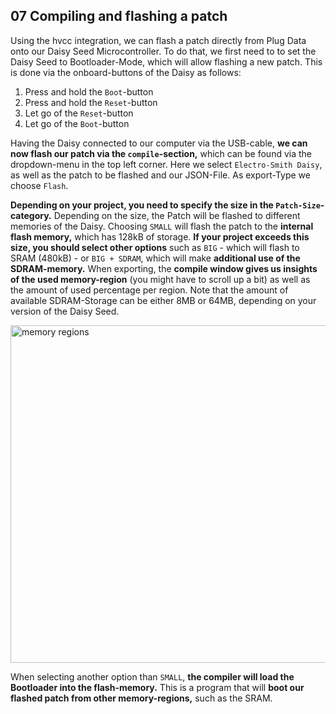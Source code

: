 ## 07 Compiling and flashing a patch

Using the hvcc integration, we can flash a patch directly from Plug Data onto our Daisy Seed Microcontroller. To do that, we first need to to set the Daisy Seed to Bootloader-Mode, which will allow flashing a new patch. This is done via the onboard-buttons of the Daisy as follows:

1. Press and hold the `Boot`-button
2. Press and hold the `Reset`-button
3. Let go of the `Reset`-button
4. Let go of the `Boot`-button

Having the Daisy connected to our computer via the USB-cable, **we can now flash our patch via the `compile`-section,** which can be found via the dropdown-menu in the top left corner. Here we select `Electro-Smith Daisy`, as well as the patch to be flashed and our JSON-File. As export-Type we choose `Flash`. 

**Depending on your project, you need to specify the size in the `Patch-Size`-category.** Depending on the size, the Patch will be flashed to different memories of the Daisy. Choosing `SMALL` will flash the patch to the **internal flash memory,** which has 128kB of storage. **If your project exceeds this size, you should select other options** such as `BIG` - which will flash to SRAM (480kB) - or `BIG + SDRAM`, which will make **additional use of the SDRAM-memory.** When exporting, the **compile window gives us insights of the used memory-region** (you might have to scroll up a bit) as well as the amount of used percentage per region. Note that the amount of available SDRAM-Storage can be either 8MB or 64MB, depending on your version of the Daisy Seed.

<img width="540" alt="memory regions" src="https://github.com/user-attachments/assets/b5e2697c-44d0-47a0-bb09-2064ac5cab96" />

When selecting another option than `SMALL`, **the compiler will load the Bootloader into the flash-memory.** This is a program that will **boot our flashed patch from other memory-regions,** such as the SRAM.
